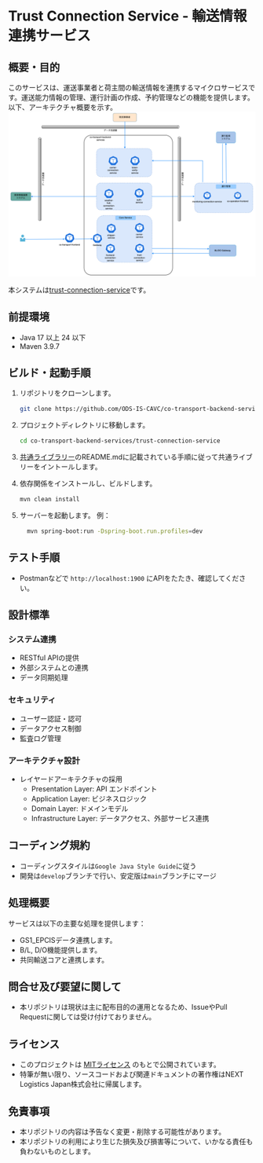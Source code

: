 # Trust Connection Service - 輸送情報連携サービス

## 概要・目的
このサービスは、運送事業者と荷主間の輸送情報を連携するマイクロサービスです。運送能力情報の管理、運行計画の作成、予約管理などの機能を提供します。
以下、アーキテクチャ概要を示す。  
![](../docs/architecture.png)

本システムは[trust-connection-service](https://github.com/ODS-IS-CAVC/co-transport-backend-services/tree/main/trust-connection-service)です。
## 前提環境
- Java 17 以上 24 以下
- Maven 3.9.7

## ビルド・起動手順
1. リポジトリをクローンします。
    ```bash
    git clone https://github.com/ODS-IS-CAVC/co-transport-backend-services.git
    ```
2. プロジェクトディレクトリに移動します。
    ```bash
    cd co-transport-backend-services/trust-connection-service
    ```
3. [共通ライブラリー](https://github.com/ODS-IS-CAVC/co-transport-backend-common.git)のREADME.mdに記載されている手順に従って共通ライブリーをイントールします。

4. 依存関係をインストールし、ビルドします。
    ```bash
    mvn clean install
    ```

5. サーバーを起動します。
   例：
    ```bash
      mvn spring-boot:run -Dspring-boot.run.profiles=dev
    ```

## テスト手順
- Postmanなどで `http://localhost:1900` にAPIをたたき、確認してください。

## 設計標準
### システム連携
  - RESTful APIの提供
  - 外部システムとの連携
  - データ同期処理

### セキュリティ
  - ユーザー認証・認可
  - データアクセス制御
  - 監査ログ管理

### アーキテクチャ設計
- レイヤードアーキテクチャの採用
  - Presentation Layer: API エンドポイント
  - Application Layer: ビジネスロジック
  - Domain Layer: ドメインモデル
  - Infrastructure Layer: データアクセス、外部サービス連携

## コーディング規約
- コーディングスタイルは`Google Java Style Guide`に従う
- 開発は`develop`ブランチで行い、安定版は`main`ブランチにマージ

## 処理概要
サービスは以下の主要な処理を提供します：
- GS1_EPCISデータ連携します。
- B/L, D/O機能提供します。
- 共同輸送コアと連携します。

## 問合せ及び要望に関して
- 本リポジトリは現状は主に配布目的の運用となるため、IssueやPull Requestに関しては受け付けておりません。

## ライセンス
- このプロジェクトは [MITライセンス](../LICENSE.txt) のもとで公開されています。   
- 特筆が無い限り、ソースコードおよび関連ドキュメントの著作権はNEXT Logistics Japan株式会社に帰属します。

## 免責事項
- 本リポジトリの内容は予告なく変更・削除する可能性があります。
- 本リポジトリの利用により生じた損失及び損害等について、いかなる責任も負わないものとします。